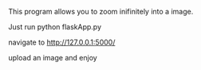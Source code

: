 This program allows you to zoom inifinitely into a image.

Just run python flaskApp.py

navigate to http://127.0.0.1:5000/

upload an image and enjoy